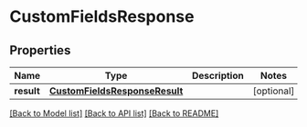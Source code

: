 # CustomFieldsResponse

## Properties
Name | Type | Description | Notes
------------ | ------------- | ------------- | -------------
**result** | [**CustomFieldsResponseResult**](CustomFieldsResponseResult.md) |  | [optional] 

[[Back to Model list]](../README.md#documentation-for-models) [[Back to API list]](../README.md#documentation-for-api-endpoints) [[Back to README]](../README.md)

